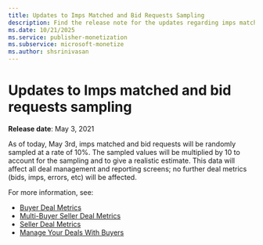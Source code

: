 ```yaml
---
title: Updates to Imps Matched and Bid Requests Sampling
description: Find the release note for the updates regarding imps matched and bid requests sample rates.
ms.date: 10/21/2025
ms.service: publisher-monetization
ms.subservice: microsoft-monetize
ms.author: shsrinivasan
---
```


# Updates to Imps matched and bid requests sampling

**Release date**: May 3, 2021

As of today, May 3rd, imps matched and bid requests will be randomly sampled at a rate of 10%. The sampled values will be multiplied by 10 to account for the sampling and to give a realistic estimate. This data will affect all deal management and reporting screens; no further deal metrics (bids, imps, errors, etc) will be affected.

For more information, see:

- [Buyer Deal Metrics](buyer-deal-metrics.md)
- [Multi-Buyer Seller Deal Metrics](multi-buyer-seller-deal-metrics.md)
- [Seller Deal Metrics](seller-deal-metrics.md)
- [Manage Your Deals With Buyers](manage-your-deals-with-buyers.md)
